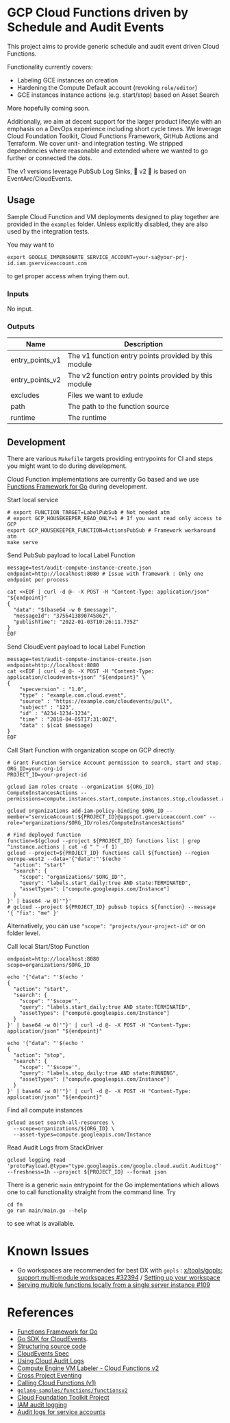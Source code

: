 # GCP Cloud Functions driven by Schedule and Audit Events

This project aims to provide generic schedule and audit event driven Cloud Functions.

Functionality currently covers:

- Labeling GCE instances on creation
- Hardening the Compute Default account (revoking `role/editor`)
- GCE instances instance actions (e.g. start/stop) based on Asset Search

More hopefully coming soon.

Additionally, we aim at decent support for the larger product lifecyle with an emphasis on a DevOps experience including short cycle times. We leverage Cloud Foundation Toolkit, Cloud Functions Framework, GitHub Actions and Terraform. We cover unit- and integration testing. We stripped dependencies where reasonable and extended where we wanted to go further or connected the dots.

The v1 versions leverage PubSub Log Sinks, 🧪 v2 🥼 is based on EventArc/CloudEvents.

## Usage
Sample Cloud Function and VM deployments designed to play together are provided in the `examples` folder. Unless explicitly disabled, they are also used by the integration tests.

You may want to
```shell
export GOOGLE_IMPERSONATE_SERVICE_ACCOUNT=your-sa@your-prj-id.iam.gserviceaccount.com
```
to get proper access when trying them out.

<!-- BEGINNING OF PRE-COMMIT-TERRAFORM DOCS HOOK -->
### Inputs

No input.

### Outputs

| Name | Description |
|------|-------------|
| entry\_points\_v1 | The v1 function entry points provided by this module |
| entry\_points\_v2 | The v2 function entry points provided by this module |
| excludes | Files we want to exlude |
| path | The path to the function source |
| runtime | The runtime |

<!-- END OF PRE-COMMIT-TERRAFORM DOCS HOOK -->

## Development
There are various `Makefile` targets providing entrypoints for CI and steps you might want to do during development.

Cloud Function implementations are currently Go based and we use [Functions Framework for Go](https://github.com/GoogleCloudPlatform/functions-framework-go) during development.

Start local service
```shell
# export FUNCTION_TARGET=LabelPubSub # Not needed atm
# export GCP_HOUSEKEEPER_READ_ONLY=1 # If you want read only access to GCP 
export GCP_HOUSEKEEPER_FUNCTION=ActionsPubSub # Framework workaround atm
make serve
```

Send PubSub payload to local Label Function
```shell
message=test/audit-compute-instance-create.json
endpoint=http://localhost:8080 # Issue with framework : Only one endpoint per process

cat <<EOF | curl -d @- -X POST -H "Content-Type: application/json" "${endpoint}" 
{
  "data": "$(base64 -w 0 $message)",
  "messageId": "3756413890745862",
  "publishTime": "2022-01-03T10:26:11.735Z"
}
EOF
```

Send CloudEvent payload to local Label Function
```shell
message=test/audit-compute-instance-create.json
endpoint=http://localhost:8080
cat <<EOF | curl -d @- -X POST -H "Content-Type: application/cloudevents+json" "${endpoint}" \
{
	"specversion" : "1.0",
	"type" : "example.com.cloud.event",
	"source" : "https://example.com/cloudevents/pull",
	"subject" : "123",
	"id" : "A234-1234-1234",
	"time" : "2018-04-05T17:31:00Z",
	"data" : $(cat $message)
}
EOF
```

Call Start Function with organization scope on GCP directly.

```shell
# Grant Function Service Account permission to search, start and stop.
ORG_ID=your-org-id
PROJECT_ID=your-project-id

gcloud iam roles create --organization ${ORG_ID} ComputeInstancesActions --permissions=compute.instances.start,compute.instances.stop,cloudasset.assets.searchAllResources

gcloud organizations add-iam-policy-binding $ORG_ID --member="serviceAccount:${PROJECT_ID}@appspot.gserviceaccount.com" --role="organizations/$ORG_ID/roles/ComputeInstancesActions"

# Find deployed function
function=$(gcloud --project ${PROJECT_ID} functions list | grep ^instance.actions | cut -d " " -f 1)
gcloud --project=${PROJECT_ID} functions call ${function} --region europe-west2 --data='{"data":"'$(echo '
  "action": "start"
  "search": {
    "scope": "organizations/'$ORG_ID'",
    "query": "labels.start_daily:true AND state:TERMINATED",
    "assetTypes": ["compute.googleapis.com/Instance"]
  }
}' | base64 -w 0)'"}'
# gcloud --project ${PROJECT_ID} pubsub topics ${function} --message '{ "fix": "me" }'
```

Alternatively, you can use `"scope": "projects/your-project-id"` or on folder level. 

Call local Start/Stop Function
```shell
endpoint=http://localhost:8080
scope=organizations/$ORG_ID

echo '{"data": "'$(echo '
{
  "action": "start",
  "search": {
    "scope": "'$scope'",
    "query": "labels.start_daily:true AND state:TERMINATED",
    "assetTypes": ["compute.googleapis.com/Instance"]
  }
}' | base64 -w 0)'"}' | curl -d @- -X POST -H "Content-Type: application/json" "${endpoint}"

echo '{"data": "'$(echo '
{
  "action": "stop",
  "search": {
    "scope": "'$scope'",
    "query": "labels.stop_daily:true AND state:RUNNING",
    "assetTypes": ["compute.googleapis.com/Instance"]
  }
}' | base64 -w 0)'"}' | curl -d @- -X POST -H "Content-Type: application/json" "${endpoint}"
```

Find all compute instances
```shell
gcloud asset search-all-resources \
  --scope=organizations/${ORG_ID} \
  --asset-types=compute.googleapis.com/Instance
```

Read Audit Logs from StackDriver
```shell
gcloud logging read 'protoPayload.@type="type.googleapis.com/google.cloud.audit.AuditLog"' --freshness=1h --project ${PROJECT_ID} --format json
```

There is a generic `main` entrypoint for the Go implementations which allows one to call functionality straight from the command line. Try
```shell
cd fn
go run main/main.go --help
```
to see what is available.
# Known Issues
- Go workspaces are recommended for best DX with `gopls` : [x/tools/gopls: support multi-module workspaces #32394](https://github.com/golang/go/issues/32394) / [Setting up your workspace](https://github.com/golang/tools/blob/master/gopls/doc/workspace.md#go-workspaces-go-118)
- [Serving multiple functions locally from a single server instance #109](https://github.com/GoogleCloudPlatform/functions-framework-go/issues/109)
# References
- [Functions Framework for Go](https://github.com/GoogleCloudPlatform/functions-framework-go)
- [Go SDK for CloudEvents](https://github.com/cloudevents/sdk-go).
- [Structuring source code](https://cloud.google.com/functions/docs/writing/#structuring_source_code)
- [CloudEvents Spec](https://cloudevents.io/)
- [Using Cloud Audit Logs](https://cloud.google.com/eventarc/docs/reference/supported-events#using-cloud-audit-logs)
- [Compute Engine VM Labeler - Cloud Functions v2](https://github.com/GoogleCloudPlatform/eventarc-samples/tree/main/gce-vm-labeler/gcf)
- [Cross Project Eventing](https://github.com/GoogleCloudPlatform/eventarc-samples/tree/main/cross-project-eventing)
- [Calling Cloud Functions (v1)](https://cloud.google.com/functions/docs/calling)
- [`golang-samples/functions/functionsv2`](https://github.com/GoogleCloudPlatform/golang-samples/tree/main/functions/functionsv2)
- [Cloud Foundation Toolkit Project](https://github.com/GoogleCloudPlatform/cloud-foundation-toolkit)
- [IAM audit logging ](https://cloud.google.com/iam/docs/audit-logging)
- [Audit logs for service accounts](https://cloud.google.com/iam/docs/audit-logging/examples-service-accounts)
